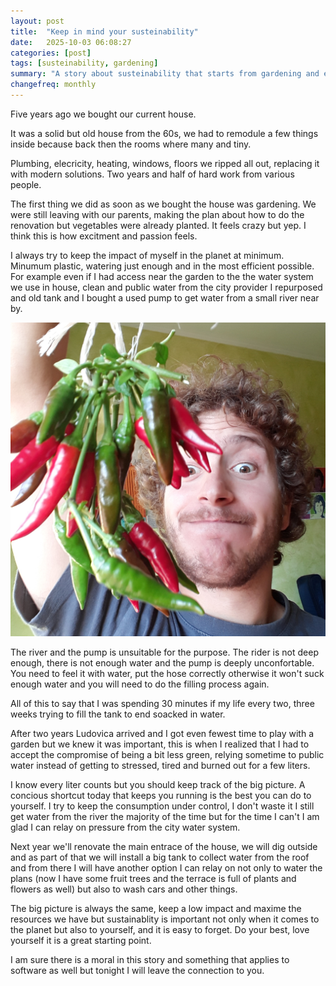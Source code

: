 ```yaml
---
layout: post
title:  "Keep in mind your susteinability"
date:   2025-10-03 06:08:27
categories: [post]
tags: [susteinability, gardening]
summary: "A story about susteinability that starts from gardening and ends with a call to action to find a moral for it"
changefreq: monthly
---
```


Five years ago we bought our current house.

It was a solid but old house from the 60s, we had to remodule a few things
inside because back then the rooms where many and tiny.

Plumbing, elecricity, heating, windows, floors we ripped all out, replacing it
with modern solutions. Two years and half of hard work from various people.

The first thing we did as soon as we bought the house was gardening. We were
still leaving with our parents, making the plan about how to do the renovation
but vegetables were already planted. It feels crazy but yep. I think this is
how excitment and passion feels.

I always try to keep the impact of myself in the planet at minimum. Minumum
plastic, watering just enough and in the most efficient possible. For example
even if I had access near the garden to the the water system we use in house,
clean and public water from the city provider I repurposed and old tank and I
bought a used pump to get water from a small river near by. 

![](/img/gianluca-spicy.jpg)

The river and the pump is unsuitable for the purpose. The rider is not deep
enough, there is not enough water and the pump is deeply unconfortable. You
need to feel it with water, put the hose correctly otherwise it won't suck
enough water and you will need to do the filling process again.

All of this to say that I was spending 30 minutes if my life every two, three
weeks trying to fill the tank to end soacked in water.

After two years Ludovica arrived and I got even fewest time to play with a
garden but we knew it was important, this is when I realized that I had to
accept the compromise of being a bit less green, relying sometime to public
water instead of getting to stressed, tired and burned out for a few liters.

I know every liter counts but you should keep track of the big picture. A
concious shortcut today that keeps you running is the best you can do to
yourself. I try to keep the consumption under control, I don't waste it I still
get water from the river the majority of the time but for the time I can't I am
glad I can relay on pressure from the city water system.

Next year we'll renovate the main entrace of the house, we will dig outside and
as part of that we will install a big tank to collect water from the roof and
from there I will have another option I can relay on not only to water the
plans (now I have some fruit trees and the terrace is full of plants and
flowers as well) but also to wash cars and other things.

The big picture is always the same, keep a low impact and maxime the resources
we have but sustainablity is important not only when it comes to the planet but
also to yourself, and it is easy to forget. Do your best, love yourself it is a
great starting point.

I am sure there is a moral in this story and something that applies to software
as well but tonight I will leave the connection to you.

